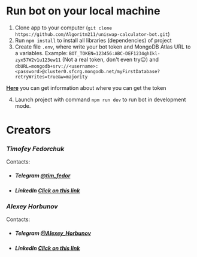 # Run bot on your local machine

1. Clone app to your computer (`git clone https://github.com/Algoritm211/uniswap-calculator-bot.git`)
2. Run `npm install` to install all libraries (dependencies) of project
3. Create file `.env`, where write your bot token and MongoDB Atlas URL to a variables. Example: `BOT_TOKEN=123456:ABC-DEF1234ghIkl-zyx57W2v1u123ew11` (Not a real token, don't even try😉) and `dbURL=mongodb+srv://<username>:<password>@cluster0.sfcrg.mongodb.net/myFirstDatabase?retryWrites=true&w=majority`

**[Here](https://core.telegram.org/bots/api#authorizing-your-bot)** you can get information about where you can get the token

4. Launch project with command `npm run dev` to run bot in development mode.

# Creators
### <i>Timofey Fedorchuk</i>
  Contacts:
  * ##### Telegram [@tim_fedor](https://t.me/tim_fedor)
  * ##### LinkedIn [Click on this link](https://www.linkedin.com/in/%D1%82%D0%B8%D0%BC%D0%BE%D1%84%D0%B5%D0%B9-%D1%84%D0%B5%D0%B4%D0%BE%D1%80%D1%87%D1%83%D0%BA-251872150/)
  
### <i>Alexey Horbunov</i>
  Contacts:
  * ##### Telegram [@Alexey_Horbunov](https://t.me/Alexey_Horbunov)
  * ##### LinkedIn [Click on this link](https://www.linkedin.com/in/alexey-horbunov211/)
